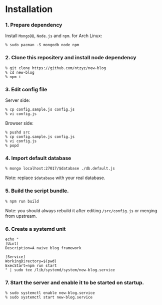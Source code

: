 # Installation

### 1. Prepare dependency

Install `MongoDB`, `Node.js` and `npm`. for Arch Linux:

```
% sudo pacman -S mongodb node npm
```

### 2. Clone this repositery and install node dependency

```
% git clone https://github.com/ntzyz/new-blog
% cd new-blog
% npm i
```

### 3. Edit config file
Server side:
```
% cp config.sample.js config.js
% vi config.js
```
Browser side:
```
% pushd src
% cp config.sample.js config.js
% vi config.js
% popd 
```

### 4. Import default database
```
% mongo localhost:27017/$database ./db.default.js
```
Note: replace `$database` with your real database.

### 5. Build the script bundle.
```
% npm run build
```
Note: you should always rebuild it after editing `/src/config.js` or merging from upstream.

### 6. Create a systemd unit

```
echo "
[Uint]
Description=A naive blog framework

[Service]
WorkingDirectory=$(pwd)
ExecStart=npm run start
" | sudo tee /lib/systemd/system/new-blog.service
```

### 7. Start the server and enable it to be started on startup.
```
% sudo systemctl enable new-blog.service
% sudo systemctl start new-blog.service
```
